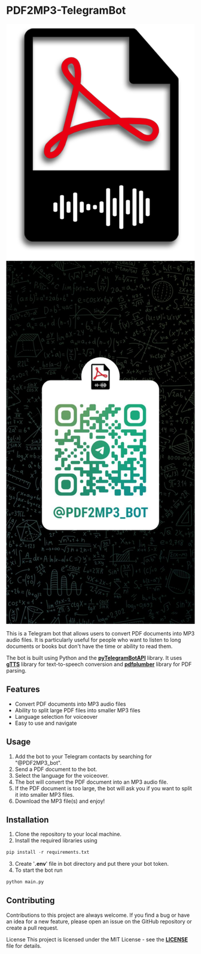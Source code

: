 # PDF2MP3-TelegramBot

<p align="middle">
  <img src="/images/logo.png" hight="500" />
  <img src="/images/qr.jpeg" hight="500" /> 
</p>

This is a Telegram bot that allows users to convert PDF documents into MP3 audio files. It is particularly useful for people who want to listen to long documents or books but don't have the time or ability to read them.

The bot is built using Python and the [**pyTelegramBotAPI**](https://pypi.org/project/pyTelegramBotAPI/) library. It uses [**gTTS**](https://pypi.org/project/gTTS/) library for text-to-speech conversion and [**pdfplumber**](https://pypi.org/project/pdfplumber/) library for PDF parsing.

## Features

+ Convert PDF documents into MP3 audio files
+ Ability to split large PDF files into smaller MP3 files
+ Language selection for voiceover
+ Easy to use and navigate

## Usage

1. Add the bot to your Telegram contacts by searching for "@PDF2MP3_bot".
2. Send a PDF document to the bot.
3. Select the language for the voiceover.
4. The bot will convert the PDF document into an MP3 audio file.
5. If the PDF document is too large, the bot will ask you if you want to split it into smaller MP3 files.
6. Download the MP3 file(s) and enjoy!

## Installation

1. Clone the repository to your local machine.
2. Install the required libraries using
```python
pip install -r requirements.txt
```
3. Create '**.env**' file in bot directory and put there your bot token.
4. To start the bot run
```python
python main.py
```

## Contributing

Contributions to this project are always welcome. If you find a bug or have an idea for a new feature, please open an issue on the GitHub repository or create a pull request.

License
This project is licensed under the MIT License - see the [**LICENSE**](/LICENSE) file for details.
